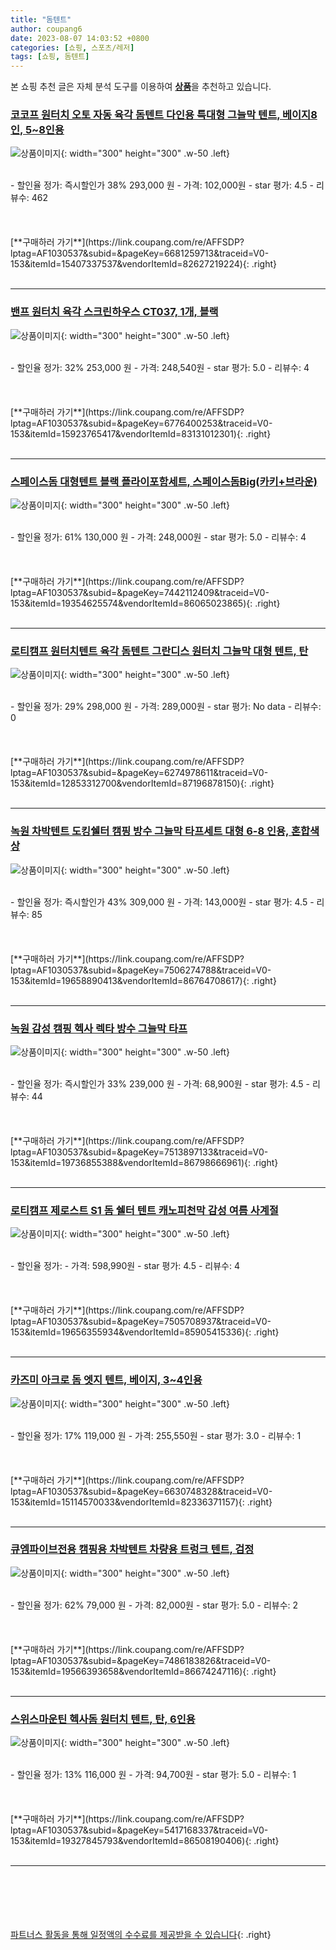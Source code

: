```yaml
---
title: "돔텐트"
author: coupang6
date: 2023-08-07 14:03:52 +0800
categories: [쇼핑, 스포츠/레저]
tags: [쇼핑, 돔텐트]
---
```


본 쇼핑 추천 글은 자체 분석 도구를 이용하여 [**상품**](https://link.coupang.com/a/bao1ui)을 추천하고 있습니다.

### [코코프 원터치 오토 자동 육각 돔텐트 다인용 특대형 그늘막 텐트, 베이지8인, 5~8인용](https://link.coupang.com/re/AFFSDP?lptag=AF1030537&subid=&pageKey=6681259713&traceid=V0-153&itemId=15407337537&vendorItemId=82627219224)

![상품이미지](https://thumbnail9.coupangcdn.com/thumbnails/remote/230x230ex/image/vendor_inventory/b0c8/0d0f111a1a5a14917f0d118043025898cfe7f772382a9ba135fc8a0571b2.jpg){: width="300" height="300" .w-50 .left}


<br>
- 할인율 정가: 즉시할인가 38%  293,000   원
- 가격: 102,000원
- star 평가: 4.5
- 리뷰수: 462
<br>
<br>
<br>
<br>
[**구매하러 가기**](https://link.coupang.com/re/AFFSDP?lptag=AF1030537&subid=&pageKey=6681259713&traceid=V0-153&itemId=15407337537&vendorItemId=82627219224){: .right}
<br>
<br>

---

### [밴프 원터치 육각 스크린하우스 CT037, 1개, 블랙](https://link.coupang.com/re/AFFSDP?lptag=AF1030537&subid=&pageKey=6776400253&traceid=V0-153&itemId=15923765417&vendorItemId=83131012301)

![상품이미지](https://thumbnail8.coupangcdn.com/thumbnails/remote/230x230ex/image/retail/images/318327120798314-e77c9512-bc1a-46aa-8520-65f734cbdcf8.jpg){: width="300" height="300" .w-50 .left}


<br>
- 할인율 정가: 32%  253,000   원
- 가격: 248,540원
- star 평가: 5.0
- 리뷰수: 4
<br>
<br>
<br>
<br>
[**구매하러 가기**](https://link.coupang.com/re/AFFSDP?lptag=AF1030537&subid=&pageKey=6776400253&traceid=V0-153&itemId=15923765417&vendorItemId=83131012301){: .right}
<br>
<br>

---

### [스페이스돔 대형텐트 블랙 플라이포함세트, 스페이스돔Big(카키+브라운)](https://link.coupang.com/re/AFFSDP?lptag=AF1030537&subid=&pageKey=7442112409&traceid=V0-153&itemId=19354625574&vendorItemId=86065023865)

![상품이미지](https://thumbnail9.coupangcdn.com/thumbnails/remote/230x230ex/image/vendor_inventory/28d8/1fd27b8651237d244b849f92b8640a4596a350f3457a663d63dbf448de5e.jpg){: width="300" height="300" .w-50 .left}


<br>
- 할인율 정가: 61%  130,000   원
- 가격: 248,000원
- star 평가: 5.0
- 리뷰수: 4
<br>
<br>
<br>
<br>
[**구매하러 가기**](https://link.coupang.com/re/AFFSDP?lptag=AF1030537&subid=&pageKey=7442112409&traceid=V0-153&itemId=19354625574&vendorItemId=86065023865){: .right}
<br>
<br>

---

### [로티캠프 원터치텐트 육각 돔텐트 그란디스 원터치 그늘막 대형 텐트, 탄](https://link.coupang.com/re/AFFSDP?lptag=AF1030537&subid=&pageKey=6274978611&traceid=V0-153&itemId=12853312700&vendorItemId=87196878150)

![상품이미지](https://thumbnail8.coupangcdn.com/thumbnails/remote/230x230ex/image/vendor_inventory/b862/2d0f915cbcec02ad73503cd94e76a89e6ad7eb55214c000d387ddfddcabb.jpg){: width="300" height="300" .w-50 .left}


<br>
- 할인율 정가: 29%  298,000   원
- 가격: 289,000원
- star 평가: No data
- 리뷰수: 0
<br>
<br>
<br>
<br>
[**구매하러 가기**](https://link.coupang.com/re/AFFSDP?lptag=AF1030537&subid=&pageKey=6274978611&traceid=V0-153&itemId=12853312700&vendorItemId=87196878150){: .right}
<br>
<br>

---

### [녹원 차박텐트 도킹쉘터 캠핑 방수 그늘막 타프세트 대형 6-8 인용, 혼합색상](https://link.coupang.com/re/AFFSDP?lptag=AF1030537&subid=&pageKey=7506274788&traceid=V0-153&itemId=19658890413&vendorItemId=86764708617)

![상품이미지](https://thumbnail10.coupangcdn.com/thumbnails/remote/230x230ex/image/vendor_inventory/6828/ccff0e2deee2816a5f56bee19e063050178d553e59aeb09aa49fb5fbe3e9.jpg){: width="300" height="300" .w-50 .left}


<br>
- 할인율 정가: 즉시할인가 43%  309,000   원
- 가격: 143,000원
- star 평가: 4.5
- 리뷰수: 85
<br>
<br>
<br>
<br>
[**구매하러 가기**](https://link.coupang.com/re/AFFSDP?lptag=AF1030537&subid=&pageKey=7506274788&traceid=V0-153&itemId=19658890413&vendorItemId=86764708617){: .right}
<br>
<br>

---

### [녹원 감성 캠핑 헥사 렉타 방수 그늘막 타프](https://link.coupang.com/re/AFFSDP?lptag=AF1030537&subid=&pageKey=7513897133&traceid=V0-153&itemId=19736855388&vendorItemId=86798666961)

![상품이미지](https://thumbnail8.coupangcdn.com/thumbnails/remote/230x230ex/image/vendor_inventory/3e7e/913d34ef420b51b24603779e036a99945a0ae2cea30cb03651a0c2fdafa7.jpg){: width="300" height="300" .w-50 .left}


<br>
- 할인율 정가: 즉시할인가 33%  239,000   원
- 가격: 68,900원
- star 평가: 4.5
- 리뷰수: 44
<br>
<br>
<br>
<br>
[**구매하러 가기**](https://link.coupang.com/re/AFFSDP?lptag=AF1030537&subid=&pageKey=7513897133&traceid=V0-153&itemId=19736855388&vendorItemId=86798666961){: .right}
<br>
<br>

---

### [로티캠프 제로스트 S1 돔 쉘터 텐트 캐노피천막 감성 여름 사계절](https://link.coupang.com/re/AFFSDP?lptag=AF1030537&subid=&pageKey=7505708937&traceid=V0-153&itemId=19656355934&vendorItemId=85905415336)

![상품이미지](https://thumbnail6.coupangcdn.com/thumbnails/remote/230x230ex/image/vendor_inventory/a3b5/4cb8567586712fa36d7300d950749939002590be1fc23fd91a05b16f9632.jpg){: width="300" height="300" .w-50 .left}


<br>
- 할인율 정가: 
- 가격: 598,990원
- star 평가: 4.5
- 리뷰수: 4
<br>
<br>
<br>
<br>
[**구매하러 가기**](https://link.coupang.com/re/AFFSDP?lptag=AF1030537&subid=&pageKey=7505708937&traceid=V0-153&itemId=19656355934&vendorItemId=85905415336){: .right}
<br>
<br>

---

### [카즈미 아크로 돔 엣지 텐트, 베이지, 3~4인용](https://link.coupang.com/re/AFFSDP?lptag=AF1030537&subid=&pageKey=6630748328&traceid=V0-153&itemId=15114570033&vendorItemId=82336371157)

![상품이미지](https://thumbnail7.coupangcdn.com/thumbnails/remote/230x230ex/image/retail/images/2879866869319585-36e6cb12-ba0a-4959-a2fa-d89a24a3de4b.jpg){: width="300" height="300" .w-50 .left}


<br>
- 할인율 정가: 17%  119,000   원
- 가격: 255,550원
- star 평가: 3.0
- 리뷰수: 1
<br>
<br>
<br>
<br>
[**구매하러 가기**](https://link.coupang.com/re/AFFSDP?lptag=AF1030537&subid=&pageKey=6630748328&traceid=V0-153&itemId=15114570033&vendorItemId=82336371157){: .right}
<br>
<br>

---

### [큐엠파이브전용 캠핑용 차박텐트 차량용 트렁크 텐트, 검정](https://link.coupang.com/re/AFFSDP?lptag=AF1030537&subid=&pageKey=7486183826&traceid=V0-153&itemId=19566393658&vendorItemId=86674247116)

![상품이미지](https://thumbnail8.coupangcdn.com/thumbnails/remote/230x230ex/image/vendor_inventory/99fa/915aa9322f2215dd36e6beed8ef09f3e00605217ad3e208f689184b2fca2.png){: width="300" height="300" .w-50 .left}


<br>
- 할인율 정가: 62%  79,000   원
- 가격: 82,000원
- star 평가: 5.0
- 리뷰수: 2
<br>
<br>
<br>
<br>
[**구매하러 가기**](https://link.coupang.com/re/AFFSDP?lptag=AF1030537&subid=&pageKey=7486183826&traceid=V0-153&itemId=19566393658&vendorItemId=86674247116){: .right}
<br>
<br>

---

### [스위스마운틴 헥사돔 원터치 텐트, 탄, 6인용](https://link.coupang.com/re/AFFSDP?lptag=AF1030537&subid=&pageKey=5417168337&traceid=V0-153&itemId=19327845793&vendorItemId=86508190406)

![상품이미지](https://thumbnail6.coupangcdn.com/thumbnails/remote/230x230ex/image/rs_quotation_api/xybfo5tx/25830ba7db6240f0a98ed55c1338d355.jpg){: width="300" height="300" .w-50 .left}


<br>
- 할인율 정가: 13%  116,000   원
- 가격: 94,700원
- star 평가: 5.0
- 리뷰수: 1
<br>
<br>
<br>
<br>
[**구매하러 가기**](https://link.coupang.com/re/AFFSDP?lptag=AF1030537&subid=&pageKey=5417168337&traceid=V0-153&itemId=19327845793&vendorItemId=86508190406){: .right}
<br>
<br>

---
<br><br><br><br><br> [파트너스 활동을 통해 일정액의 수수료를 제공받을 수 있습니다](https://link.coupang.com/a/bao1ui){: .right}